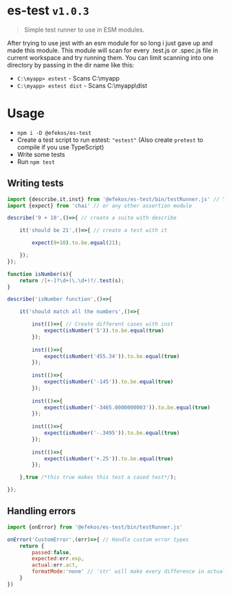 # es-test `v1.0.3`

> Simple test runner to use in ESM modules.

After trying to use jest with an esm module for so long i just gave up and made this module. This module will scan for every .test.js or .spec.js file in current workspace and try
running them. You can limit scanning into one directory by passing in the dir name like this:
- `C:\myapp> estest` - Scans C:\myapp
- `C:\myapp> estest dist` - Scans C:\myapp\dist

# Usage

* `npm i -D @efekos/es-test`
* Create a test script to run estest: `"estest"` (Also create `pretest` to compile if you use TypeScript)
* Write some tests
* Run `npm test`

## Writing tests

```javascript
import {describe,it,inst} from '@efekos/es-test/bin/testRunner.js' // You excplicitly have to import from testRunner.js i have no idea why
import {expect} from 'chai' // or any other assertion module

describe('9 + 10',()=>{ // create a suite with describe

    it('should be 21',()=>{ // create a test with it

        expect(9+10).to.be.equal(21);

    });
});

function isNumber(s){
    return /[+-]?\d+(\.\d+)?/.test(s);
}

describe('isNumber function',()=>{

    it('should match all the numbers',()=>{

        inst(()=>{ // Create different cases with inst
            expect(isNumber('5')).to.be.equal(true)
        });
        
        inst(()=>{
            expect(isNumber('455.34')).to.be.equal(true)
        });
        
        inst(()=>{
            expect(isNumber('-145')).to.be.equal(true)
        });
        
        inst(()=>{
            expect(isNumber('-3465.0000000003')).to.be.equal(true)
        });
        
        inst(()=>{
            expect(isNumber('-.3495')).to.be.equal(true)
        });
        
        inst(()=>{
            expect(isNumber('+.25')).to.be.equal(true)
        });

    },true /*this true makes this test a cased test*/);

});
```

## Handling errors

```javascript
import {onError} from '@efekos/es-test/bin/testRunner.js'

onError('CustomError',(err)=>{ // Handle custom error types
    return {
        passed:false,
        expected:err.exp,
        actual:err.act,
        formatMode:'none' // 'str' will make every difference in actual value look red instead of making it completely red in summary
    }
})

```